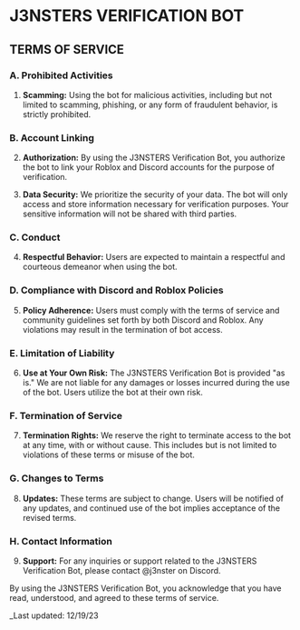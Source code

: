 # J3NSTERS VERIFICATION BOT 
## TERMS OF SERVICE 

### A. Prohibited Activities
1. **Scamming:** Using the bot for malicious activities, including but not limited to scamming, phishing, or any form of fraudulent behavior, is strictly prohibited.

### B. Account Linking
2. **Authorization:** By using the J3NSTERS Verification Bot, you authorize the bot to link your Roblox and Discord accounts for the purpose of verification.

3. **Data Security:** We prioritize the security of your data. The bot will only access and store information necessary for verification purposes. Your sensitive information will not be shared with third parties.

### C. Conduct
4. **Respectful Behavior:** Users are expected to maintain a respectful and courteous demeanor when using the bot. 

### D. Compliance with Discord and Roblox Policies
5. **Policy Adherence:** Users must comply with the terms of service and community guidelines set forth by both Discord and Roblox. Any violations may result in the termination of bot access.

### E. Limitation of Liability
6. **Use at Your Own Risk:** The J3NSTERS Verification Bot is provided "as is." We are not liable for any damages or losses incurred during the use of the bot. Users utilize the bot at their own risk.

### F. Termination of Service
7. **Termination Rights:** We reserve the right to terminate access to the bot at any time, with or without cause. This includes but is not limited to violations of these terms or misuse of the bot.

### G. Changes to Terms
8. **Updates:** These terms are subject to change. Users will be notified of any updates, and continued use of the bot implies acceptance of the revised terms.

### H. Contact Information
9. **Support:** For any inquiries or support related to the J3NSTERS Verification Bot, please contact @j3nster on Discord.

By using the J3NSTERS Verification Bot, you acknowledge that you have read, understood, and agreed to these terms of service.

_Last updated: 12/19/23
